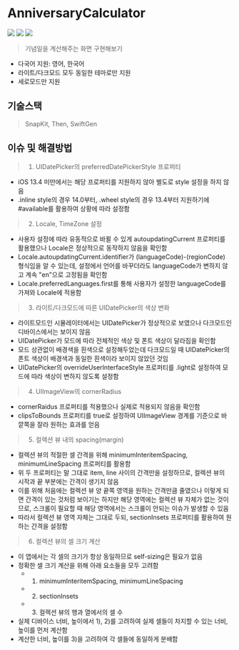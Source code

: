 # AnniversaryCalculator
<img src ="https://img.shields.io/badge/Swift-5.5-FA7343?logo=swift&logoColor=white"> <img src="https://img.shields.io/badge/Xcode-13.3-1575F9?logo=Xcode&logoColor=white"> <img src="https://img.shields.io/badge/Platforms-iOS_13.0-Green?style=flat-square">
> 기념일을 계산해주는 화면 구현해보기

* 다국어 지원: 영어, 한국어
* 라이트/다크모드 모두 동일한 테마로만 지원
* 세로모드만 지원

## 기술스택
> SnapKit, Then, SwiftGen

## 이슈 및 해결방법
> 1. UIDatePicker의 preferredDatePickerStyle 프로퍼티
  - iOS 13.4 미만에서는 해당 프로퍼티를 지원하지 않아 별도로 style 설정을 하지 않음
  - .inline style의 경우 14.0부터, .wheel style의 경우 13.4부터 지원하기에 #available를 활용하여 상황에 따라 설정함
> 2. Locale, TimeZone 설정
  - 사용자 설정에 따라 유동적으로 바뀔 수 있게 autoupdatingCurrent 프로퍼티를 활용했으나 Locale은 정상적으로 동작하지 않음을 확인함
  - Locale.autoupdatingCurrent.identifier가 (languageCode)-(regionCode) 형식임을 알 수 있는데,
설정에서 언어를 바꾸더라도 languageCode가 변하지 않고 계속 "en"으로 고정됨을 확인함
  - Locale.preferredLanguages.first를 통해 사용자가 설정한 languageCode를 가져와 Locale에 적용함
> 3. 라이트/다크모드에 따른 UIDatePicker의 색상 변화
  - 라이트모드인 시뮬레이터에서는 UIDatePicker가 정상적으로 보였으나 다크모드인 디바이스에서는 보이지 않음
  - UIDatePicker가 모드에 따라 전체적인 색상 및 폰트 색상이 달라짐을 확인함
  - 모드 상관없이 배경색을 흰색으로 설정해두었는데 다크모드일 때 UIDatePicker의 폰트 색상이 배경색과 동일한 흰색이라 보이지 않았던 것임
  - UIDatePicker의 overrideUserInterfaceStyle 프로퍼티를 .light로 설정하여 모드에 따라 색상이 변하지 않도록 설정함
> 4. UIImageView의 cornerRadius
  - cornerRaidus 프로퍼티를 적용했으나 실제로 적용되지 않음을 확인함
  - clipsToBounds 프로퍼티를 true로 설정하여 UIImageView 경계를 기준으로 바깥쪽을 잘라 원하는 효과를 얻음
> 5. 컬렉션 뷰 내의 spacing(margin)
  - 컬렉션 뷰의 적절한 셀 간격을 위해 minimumInteritemSpacing, minimumLineSpacing 프로퍼티를 활용함
  - 위 두 프로퍼티는 말 그대로 item, line 사이의 간격만을 설정하므로, 컬렉션 뷰의 시작과 끝 부분에는 간격이 생기지 않음
  - 이를 위해 처음에는 컬렉션 뷰 양 끝쪽 영역을 원하는 간격만큼 줄였으나
이렇게 되면 간격이 있는 것처럼 보이기는 하지만 해당 영역에는 컬렉션 뷰 자체가 없는 것이므로,
스크롤이 필요할 때 해당 영역에서는 스크롤이 안되는 이슈가 발생할 수 있음
  - 따라서 컬렉션 뷰 영역 자체는 그대로 두되, sectionInsets 프로퍼티를 활용하여 원하는 간격을 설정함
> 6. 컬렉션 뷰의 셀 크기 계산
  - 이 앱에서는 각 셀의 크기가 항상 동일하므로 self-sizing은 필요가 없음
  - 정확한 셀 크기 계산을 위해 아래 요소들을 모두 고려함
    * 1) minimumInteritemSpacing, minimumLineSpacing
    * 2) sectionInsets
    * 3) 컬렉션 뷰의 행과 열에서의 셀 수
  - 실제 디바이스 너비, 높이에서 1), 2)를 고려하여 실제 셀들이 차지할 수 있는 너비, 높이를 먼저 계산함
  - 계산한 너비, 높이를 3)을 고려하여 각 셀들에 동일하게 분배함
  
